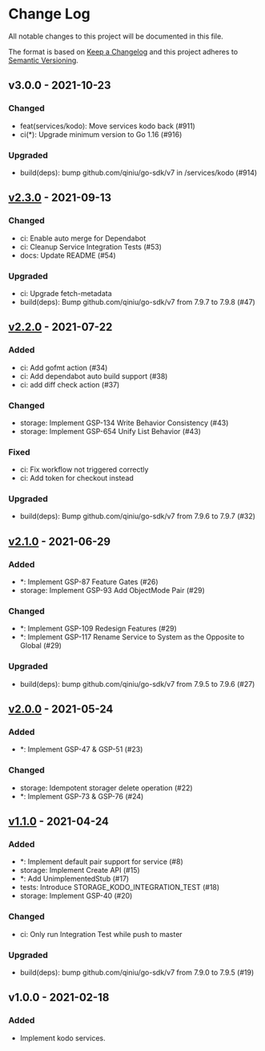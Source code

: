# Change Log

All notable changes to this project will be documented in this file.

The format is based on [Keep a Changelog](https://keepachangelog.com/)
and this project adheres to [Semantic Versioning](https://semver.org/).

## v3.0.0 - 2021-10-23

### Changed

- feat(services/kodo): Move services kodo back (#911)
- ci(*): Upgrade minimum version to Go 1.16 (#916)

### Upgraded

- build(deps): bump github.com/qiniu/go-sdk/v7 in /services/kodo (#914)

## [v2.3.0] - 2021-09-13

### Changed

- ci: Enable auto merge for Dependabot
- ci: Cleanup Service Integration Tests (#53)
- docs: Update README (#54)

### Upgraded

- ci: Upgrade fetch-metadata
- build(deps): Bump github.com/qiniu/go-sdk/v7 from 7.9.7 to 7.9.8 (#47)

## [v2.2.0] - 2021-07-22

### Added

- ci: Add gofmt action (#34)
- ci: Add dependabot auto build support (#38)
- ci: add diff check action (#37)

### Changed

- storage: Implement GSP-134 Write Behavior Consistency (#43)
- storage: Implement GSP-654 Unify List Behavior (#43)

### Fixed

- ci: Fix workflow not triggered correctly
- ci: Add token for checkout instead

### Upgraded

- build(deps): Bump github.com/qiniu/go-sdk/v7 from 7.9.6 to 7.9.7 (#32)

## [v2.1.0] - 2021-06-29

### Added

- *: Implement GSP-87 Feature Gates (#26)
- storage: Implement GSP-93 Add ObjectMode Pair (#29)

### Changed

- *: Implement GSP-109 Redesign Features (#29)
- *: Implement GSP-117 Rename Service to System as the Opposite to Global (#29)

### Upgraded

- build(deps): bump github.com/qiniu/go-sdk/v7 from 7.9.5 to 7.9.6 (#27)

## [v2.0.0] - 2021-05-24

### Added

- *: Implement GSP-47 & GSP-51 (#23)

### Changed

- storage: Idempotent storager delete operation (#22)
- *: Implement GSP-73 & GSP-76 (#24)

## [v1.1.0] - 2021-04-24

### Added

- *: Implement default pair support for service (#8)
- storage: Implement Create API (#15)
- *: Add UnimplementedStub (#17)
- tests: Introduce STORAGE_KODO_INTEGRATION_TEST (#18)
- storage: Implement GSP-40 (#20)

### Changed

- ci: Only run Integration Test while push to master

### Upgraded

- build(deps): bump github.com/qiniu/go-sdk/v7 from 7.9.0 to 7.9.5 (#19)

## v1.0.0 - 2021-02-18

### Added

- Implement kodo services.

[v2.3.0]: https://github.com/rgglez/go-service-kodo/compare/v2.2.0...v2.3.0
[v2.2.0]: https://github.com/rgglez/go-service-kodo/compare/v2.1.0...v2.2.0
[v2.1.0]: https://github.com/rgglez/go-service-kodo/compare/v2.0.0...v2.1.0
[v2.0.0]: https://github.com/rgglez/go-service-kodo/compare/v1.1.0...v2.0.0
[v1.1.0]: https://github.com/rgglez/go-service-kodo/compare/v1.0.0...v1.1.0
